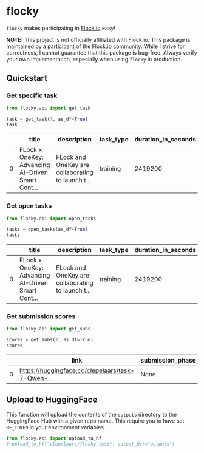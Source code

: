 # flocky


<!-- WARNING: THIS FILE WAS AUTOGENERATED! DO NOT EDIT! -->

`flocky` makes participating in [Flock.io](https://www.flock.io) easy!

**NOTE:** This project is not officially affiliated with Flock.io. This
package is maintained by a participant of the Flock.io community. While
I strive for correctness, I cannot guarantee that this package is
bug-free. Always verify your own implementation, especially when using
`flocky` in production.

## Quickstart

### Get specific task

``` python
from flocky.api import get_task

task = get_task(7, as_df=True)
task
```

<div>
<style scoped>
    .dataframe tbody tr th:only-of-type {
        vertical-align: middle;
    }
&#10;    .dataframe tbody tr th {
        vertical-align: top;
    }
&#10;    .dataframe thead th {
        text-align: right;
    }
</style>

|  | title | description | task_type | duration_in_seconds | id | status | initialized_at | submission_phase_ends_at | final_validation_ends_at | final_link | data_training_set_url | data_max_params | data_context_length |
|----|----|----|----|----|----|----|----|----|----|----|----|----|----|
| 0 | FLock x OneKey: Advancing AI-Driven Smart Cont... | FLock and OneKey are collaborating to launch t... | training | 2419200 | 7 | submission_phase | 2025-03-26T16:22:01.791348 | 2025-04-23T23:59:59.791348 | 2025-04-28T23:59:59.791348 | None | https://fed-ledger-prod-dataset.s3.amazonaws.c... | 15000000000 | 8192 |

</div>

### Get open tasks

``` python
from flocky.api import open_tasks

tasks = open_tasks(as_df=True)
tasks
```

<div>
<style scoped>
    .dataframe tbody tr th:only-of-type {
        vertical-align: middle;
    }
&#10;    .dataframe tbody tr th {
        vertical-align: top;
    }
&#10;    .dataframe thead th {
        text-align: right;
    }
</style>

|  | title | description | task_type | duration_in_seconds | id | status | initialized_at | submission_phase_ends_at | final_validation_ends_at | data_recommended_vram | data_dataset_s3_key | data_max_params | data_context_length | data_training_set_key | data_validation_set_key | data_final_validation_set_key |
|----|----|----|----|----|----|----|----|----|----|----|----|----|----|----|----|----|
| 0 | FLock x OneKey: Advancing AI-Driven Smart Cont... | FLock and OneKey are collaborating to launch t... | training | 2419200 | 7 | submission_phase | 2025-03-26T16:22:01.791348 | 2025-04-23T23:59:59.791348 | 2025-04-28T23:59:59.791348 | 48GB | onekey-security/combined.jsonl | 15000000000 | 8192 | 7/training_set.jsonl | 7/validation_set.jsonl | 7/final_validation_set.jsonl |

</div>

### Get submission scores

``` python
from flocky.api import get_subs

scores = get_subs(7, as_df=True)
scores
```

<div>
<style scoped>
    .dataframe tbody tr th:only-of-type {
        vertical-align: middle;
    }
&#10;    .dataframe tbody tr th {
        vertical-align: top;
    }
&#10;    .dataframe thead th {
        text-align: right;
    }
</style>

|  | link | submission_phase_score | final_validation_score | submitted_at |
|----|----|----|----|----|
| 0 | https://huggingface.co/clepelaars/task-7-Qwen-... | None | None | 2025-03-28T12:45:21.402671 |

</div>

## Upload to HuggingFace

This function will upload the contents of the `outputs` directory to the
HuggingFace Hub with a given repo name. This require you to have set
`HF_TOKEN` in your environment variables.

``` python
from flocky.api import upload_to_hf
# upload_to_hf("clepelaars/flocky-test", output_dir="outputs")
```
